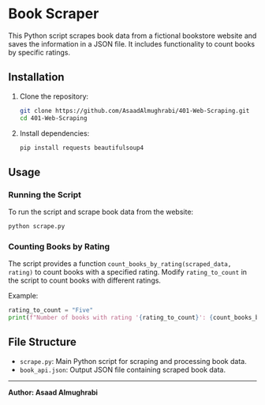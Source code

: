 # Book Scraper

This Python script scrapes book data from a fictional bookstore website and saves the information in a JSON file. It includes functionality to count books by specific ratings.

## Installation

1. Clone the repository:
   ```bash
   git clone https://github.com/AsaadAlmughrabi/401-Web-Scraping.git
   cd 401-Web-Scraping
   ```

2. Install dependencies:
   ```bash
   pip install requests beautifulsoup4
   ```

## Usage

### Running the Script

To run the script and scrape book data from the website:

```bash
python scrape.py
```

### Counting Books by Rating

The script provides a function `count_books_by_rating(scraped_data, rating)` to count books with a specified rating. Modify `rating_to_count` in the script to count books with different ratings.

Example:
```python
rating_to_count = "Five"
print(f"Number of books with rating '{rating_to_count}': {count_books_by_rating(scraped_data, rating_to_count)}")
```

## File Structure

- `scrape.py`: Main Python script for scraping and processing book data.
- `book_api.json`: Output JSON file containing scraped book data.

---

**Author: Asaad Almughrabi**


